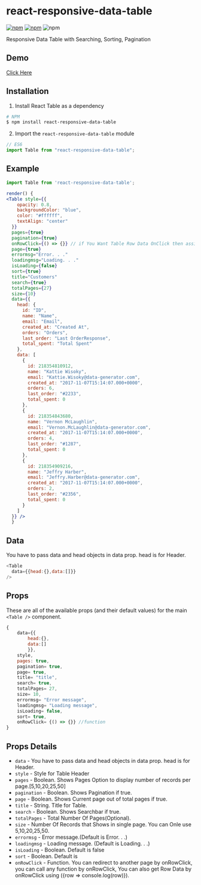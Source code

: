 # react-responsive-data-table

[![npm](https://img.shields.io/npm/v/react-responsive-data-table.svg)](https://www.npmjs.com/package/react-responsive-data-table) 
[![npm](https://img.shields.io/npm/dw/react-responsive-data-table.svg)](https://www.npmjs.com/package/react-responsive-data-table)
![npm](https://img.shields.io/npm/l/react-responsive-data-table.svg)


Responsive Data Table with Searching, Sorting, Pagination


## Demo
[Click Here](https://miteshtagadiya.github.io/react-responsive-data-table/)

## Installation

1.  Install React Table as a dependency

```bash
# NPM
$ npm install react-responsive-data-table
```

2.  Import the `react-responsive-data-table` module

```javascript
// ES6
import Table from "react-responsive-data-table";
```


## Example
```jsx
import Table from 'react-responsive-data-table';

render() {
<Table style={{
    opacity: 0.8,
    backgroundColor: "blue",
    color: "#ffffff",
    textAlign: "center"
  }}
  pages={true}
  pagination={true}
  onRowClick={() => {}} // if You Want Table Row Data OnClick then assign this {row => console.log(row)}
  page={true}
  errormsg="Error. . ."
  loadingmsg="Loading. . ."
  isLoading={false} 
  sort={true} 
  title="Customers"
  search={true}
  totalPages={27}
  size={10}
  data={{
    head: {
      id: "ID",
      name: "Name",
      email: "Email",
      created_at: "Created At",
      orders: "Orders",
      last_order: "Last OrderResponse",
      total_spent: "Total Spent"
    },
    data: [
      {
        id: 218354810912,
        name: "Kattie Wisoky",
        email: "Kattie.Wisoky@data-generator.com",
        created_at: "2017-11-07T15:14:07.000+0000",
        orders: 6,
        last_order: "#2233",
        total_spent: 0
      },
      {
        id: 218354843680,
        name: "Vernon McLaughlin",
        email: "Vernon.McLaughlin@data-generator.com",
        created_at: "2017-11-07T15:14:07.000+0000",
        orders: 4,
        last_order: "#1287",
        total_spent: 0
      },
      {
        id: 218354909216,
        name: "Jeffry Harber",
        email: "Jeffry.Harber@data-generator.com",
        created_at: "2017-11-07T15:14:07.000+0000",
        orders: 2,
        last_order: "#2356",
        total_spent: 0
      }
    ]
  }} />
  }

```

## Data
You have to pass data and head objects in data prop. head is for Header.
```javascript
<Table
  data={{head:{},data:[]}}
/>
```

## Props

These are all of the available props (and their default values) for the main `<Table />` component.
```javascript
{
    data={{
        head:{},
        data:[]
        }},
    style,
    pages: true,
    pagination= true,
    page= true,
    title= "title",
    search= true,
    totalPages= 27,
    size= 10,
    errormsg= "Error message",
    loadingmsg= "Loading message",
    isLoading= false,
    sort= true,
    onRowClick= {() => {}} //function
}
```

## Props Details

* `data` - You have to pass data and head objects in data prop. head is for Header.
* `style` - Style for Table Header
* `pages` - Boolean. Shows Pages Option to display number of records per page.[5,10,20,25,50]
* `pagination` - Boolean. Shows Pagination if true.
* `page` - Boolean. Shows Current page out of total pages if true.
* `title` - String. Title for Table.
* `search` - Boolean. Shows Searchbar if true.
* `totalPages` - Total Number Of Pages(Optional).
* `size` - Number Of Records that Shows in single page. You can 
Onle use 5,10,20,25,50.
* `errormsg` - Error message.(Default is Error. . .)
* `loadingmsg` - Loading message. (Default is Loading. . .)
* `isLoading` - Boolean. Default is false
* `sort` - Boolean. Default is  
* `onRowClick` - Function. You can redirect to another page by onRowClick, you can call any function by onRowClick, You can also get Row Data by onRowClick using ({row => console.log(row)}).

